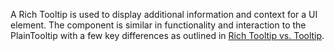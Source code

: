 A Rich Tooltip is used to display additional information and context for a UI element. The component is similar in functionality and interaction to the PlainTooltip with a few key differences as outlined in [Rich Tooltip vs. Tooltip](/#rich-tooltip-vs-tooltip).